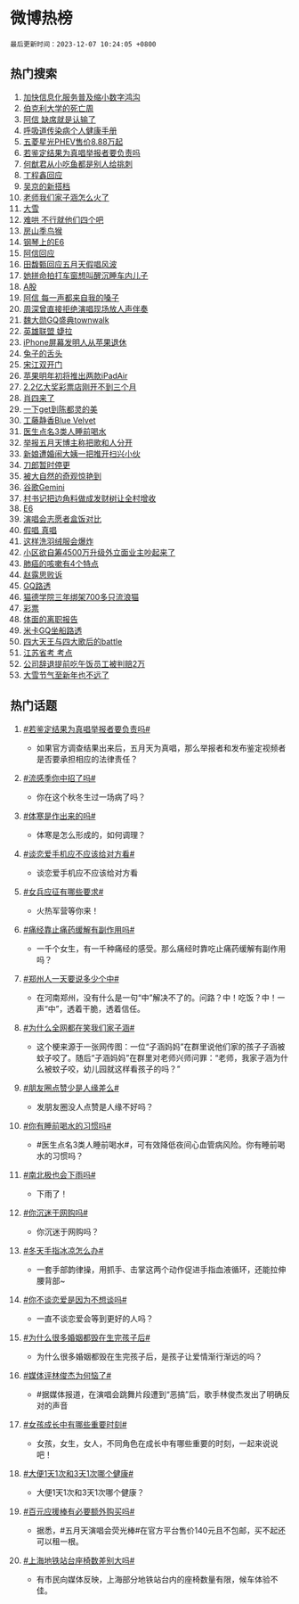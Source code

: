 # 微博热榜

`最后更新时间：2023-12-07 10:24:05 +0800`

## 热门搜索

1. [加快信息化服务普及缩小数字鸿沟](https://m.weibo.cn/search?containerid=100103type%3D1%26t%3D10%26q%3D%23%E5%8A%A0%E5%BF%AB%E4%BF%A1%E6%81%AF%E5%8C%96%E6%9C%8D%E5%8A%A1%E6%99%AE%E5%8F%8A%E7%BC%A9%E5%B0%8F%E6%95%B0%E5%AD%97%E9%B8%BF%E6%B2%9F%23&stream_entry_id=51&isnewpage=1&extparam=seat%3D1%26filter_type%3Drealtimehot%26q%3D%2523%25E5%258A%25A0%25E5%25BF%25AB%25E4%25BF%25A1%25E6%2581%25AF%25E5%258C%2596%25E6%259C%258D%25E5%258A%25A1%25E6%2599%25AE%25E5%258F%258A%25E7%25BC%25A9%25E5%25B0%258F%25E6%2595%25B0%25E5%25AD%2597%25E9%25B8%25BF%25E6%25B2%259F%2523%26stream_entry_id%3D51%26dgr%3D0%26cate%3D10103%26pos%3D0%26c_type%3D51%26display_time%3D1701915843%26pre_seqid%3D170191584347902673487)
1. [伯克利大学的死亡周](https://m.weibo.cn/search?containerid=100103type%3D1%26t%3D10%26q%3D%E4%BC%AF%E5%85%8B%E5%88%A9%E5%A4%A7%E5%AD%A6%E7%9A%84%E6%AD%BB%E4%BA%A1%E5%91%A8&stream_entry_id=31&isnewpage=1&extparam=seat%3D1%26filter_type%3Drealtimehot%26cate%3D5001%26lcate%3D5001%26realpos%3D1%26band_rank%3D1%26q%3D%25E4%25BC%25AF%25E5%2585%258B%25E5%2588%25A9%25E5%25A4%25A7%25E5%25AD%25A6%25E7%259A%2584%25E6%25AD%25BB%25E4%25BA%25A1%25E5%2591%25A8%26stream_entry_id%3D31%26dgr%3D0%26pos%3D0%26flag%3D1%26c_type%3D31%26display_time%3D1701915843%26pre_seqid%3D170191584347902673487)
1. [阿信 缺席就是认输了](https://m.weibo.cn/search?containerid=100103type%3D1%26t%3D10%26q%3D%E9%98%BF%E4%BF%A1+%E7%BC%BA%E5%B8%AD%E5%B0%B1%E6%98%AF%E8%AE%A4%E8%BE%93%E4%BA%86&stream_entry_id=31&isnewpage=1&extparam=seat%3D1%26filter_type%3Drealtimehot%26cate%3D5001%26lcate%3D5001%26realpos%3D2%26band_rank%3D2%26q%3D%25E9%2598%25BF%25E4%25BF%25A1%2520%25E7%25BC%25BA%25E5%25B8%25AD%25E5%25B0%25B1%25E6%2598%25AF%25E8%25AE%25A4%25E8%25BE%2593%25E4%25BA%2586%26stream_entry_id%3D31%26dgr%3D0%26pos%3D1%26flag%3D2%26c_type%3D31%26display_time%3D1701915843%26pre_seqid%3D170191584347902673487)
1. [呼吸道传染病个人健康手册](https://m.weibo.cn/search?containerid=100103type%3D1%26t%3D10%26q%3D%23%E5%91%BC%E5%90%B8%E9%81%93%E4%BC%A0%E6%9F%93%E7%97%85%E4%B8%AA%E4%BA%BA%E5%81%A5%E5%BA%B7%E6%89%8B%E5%86%8C%23&stream_entry_id=31&isnewpage=1&extparam=seat%3D1%26filter_type%3Drealtimehot%26cate%3D5001%26lcate%3D5001%26realpos%3D3%26band_rank%3D3%26q%3D%2523%25E5%2591%25BC%25E5%2590%25B8%25E9%2581%2593%25E4%25BC%25A0%25E6%259F%2593%25E7%2597%2585%25E4%25B8%25AA%25E4%25BA%25BA%25E5%2581%25A5%25E5%25BA%25B7%25E6%2589%258B%25E5%2586%258C%2523%26stream_entry_id%3D31%26dgr%3D0%26pos%3D2%26flag%3D0%26c_type%3D31%26display_time%3D1701915843%26pre_seqid%3D170191584347902673487)
1. [五菱星光PHEV售价8.88万起](https://m.weibo.cn/search?containerid=100103type%3D1%26t%3D10%26q%3D%23%E4%BA%94%E8%8F%B1%E6%98%9F%E5%85%89PHEV%E5%94%AE%E4%BB%B78.88%E4%B8%87%E8%B5%B7%23&stream_entry_id=31&isnewpage=1&extparam=seat%3D1%26filter_type%3Drealtimehot%26cate%3D5001%26lcate%3D5001%26pos%3D3%26band_rank%3D4%26is_ad_pos%3D1%26q%3D%2523%25E4%25BA%2594%25E8%258F%25B1%25E6%2598%259F%25E5%2585%2589PHEV%25E5%2594%25AE%25E4%25BB%25B78.88%25E4%25B8%2587%25E8%25B5%25B7%2523%26stream_entry_id%3D31%26dgr%3D0%26adid%3D213622%26topic_ad%3D1%26c_type%3D31%26display_time%3D1701915843%26pre_seqid%3D170191584347902673487)
1. [若鉴定结果为真唱举报者要负责吗](https://m.weibo.cn/search?containerid=100103type%3D1%26t%3D10%26q%3D%23%E8%8B%A5%E9%89%B4%E5%AE%9A%E7%BB%93%E6%9E%9C%E4%B8%BA%E7%9C%9F%E5%94%B1%E4%B8%BE%E6%8A%A5%E8%80%85%E8%A6%81%E8%B4%9F%E8%B4%A3%E5%90%97%23&stream_entry_id=31&isnewpage=1&extparam=seat%3D1%26filter_type%3Drealtimehot%26cate%3D5001%26lcate%3D5001%26realpos%3D4%26band_rank%3D4%26q%3D%2523%25E8%258B%25A5%25E9%2589%25B4%25E5%25AE%259A%25E7%25BB%2593%25E6%259E%259C%25E4%25B8%25BA%25E7%259C%259F%25E5%2594%25B1%25E4%25B8%25BE%25E6%258A%25A5%25E8%2580%2585%25E8%25A6%2581%25E8%25B4%259F%25E8%25B4%25A3%25E5%2590%2597%2523%26stream_entry_id%3D31%26dgr%3D0%26pos%3D4%26flag%3D2%26c_type%3D31%26display_time%3D1701915843%26pre_seqid%3D170191584347902673487)
1. [何猷君从小吃鱼都是别人给挑刺](https://m.weibo.cn/search?containerid=100103type%3D1%26t%3D10%26q%3D%23%E4%BD%95%E7%8C%B7%E5%90%9B%E4%BB%8E%E5%B0%8F%E5%90%83%E9%B1%BC%E9%83%BD%E6%98%AF%E5%88%AB%E4%BA%BA%E7%BB%99%E6%8C%91%E5%88%BA%23&stream_entry_id=31&isnewpage=1&extparam=seat%3D1%26filter_type%3Drealtimehot%26cate%3D5001%26lcate%3D5001%26realpos%3D5%26band_rank%3D5%26q%3D%2523%25E4%25BD%2595%25E7%258C%25B7%25E5%2590%259B%25E4%25BB%258E%25E5%25B0%258F%25E5%2590%2583%25E9%25B1%25BC%25E9%2583%25BD%25E6%2598%25AF%25E5%2588%25AB%25E4%25BA%25BA%25E7%25BB%2599%25E6%258C%2591%25E5%2588%25BA%2523%26stream_entry_id%3D31%26dgr%3D0%26pos%3D5%26flag%3D1%26c_type%3D31%26display_time%3D1701915843%26pre_seqid%3D170191584347902673487)
1. [丁程鑫回应](https://m.weibo.cn/search?containerid=100103type%3D1%26t%3D10%26q%3D%E4%B8%81%E7%A8%8B%E9%91%AB%E5%9B%9E%E5%BA%94&stream_entry_id=31&isnewpage=1&extparam=seat%3D1%26filter_type%3Drealtimehot%26cate%3D5001%26lcate%3D5001%26realpos%3D6%26band_rank%3D6%26q%3D%25E4%25B8%2581%25E7%25A8%258B%25E9%2591%25AB%25E5%259B%259E%25E5%25BA%2594%26stream_entry_id%3D31%26dgr%3D0%26pos%3D6%26flag%3D1%26c_type%3D31%26display_time%3D1701915843%26pre_seqid%3D170191584347902673487)
1. [吴京的新搭档](https://m.weibo.cn/search?containerid=100103type%3D1%26t%3D10%26q%3D%23%E5%90%B4%E4%BA%AC%E7%9A%84%E6%96%B0%E6%90%AD%E6%A1%A3%23&stream_entry_id=31&isnewpage=1&extparam=seat%3D1%26filter_type%3Drealtimehot%26cate%3D5001%26lcate%3D5001%26pos%3D7%26band_rank%3D7%26is_ad_pos%3D1%26q%3D%2523%25E5%2590%25B4%25E4%25BA%25AC%25E7%259A%2584%25E6%2596%25B0%25E6%2590%25AD%25E6%25A1%25A3%2523%26stream_entry_id%3D31%26dgr%3D0%26adid%3D213522%26topic_ad%3D1%26c_type%3D31%26display_time%3D1701915843%26pre_seqid%3D170191584347902673487)
1. [老师我们家子涵怎么火了](https://m.weibo.cn/search?containerid=100103type%3D1%26t%3D10%26q%3D%23%E8%80%81%E5%B8%88%E6%88%91%E4%BB%AC%E5%AE%B6%E5%AD%90%E6%B6%B5%E6%80%8E%E4%B9%88%E7%81%AB%E4%BA%86%23&stream_entry_id=31&isnewpage=1&extparam=seat%3D1%26filter_type%3Drealtimehot%26cate%3D5001%26lcate%3D5001%26realpos%3D7%26band_rank%3D7%26q%3D%2523%25E8%2580%2581%25E5%25B8%2588%25E6%2588%2591%25E4%25BB%25AC%25E5%25AE%25B6%25E5%25AD%2590%25E6%25B6%25B5%25E6%2580%258E%25E4%25B9%2588%25E7%2581%25AB%25E4%25BA%2586%2523%26stream_entry_id%3D31%26dgr%3D0%26pos%3D8%26flag%3D1%26c_type%3D31%26display_time%3D1701915843%26pre_seqid%3D170191584347902673487)
1. [大雪](https://m.weibo.cn/search?containerid=100103type%3D1%26t%3D10%26q%3D%23%E5%A4%A7%E9%9B%AA%23&stream_entry_id=31&isnewpage=1&extparam=seat%3D1%26filter_type%3Drealtimehot%26cate%3D5001%26lcate%3D5001%26realpos%3D8%26band_rank%3D8%26q%3D%2523%25E5%25A4%25A7%25E9%259B%25AA%2523%26stream_entry_id%3D31%26dgr%3D0%26pos%3D9%26flag%3D16%26c_type%3D31%26display_time%3D1701915843%26pre_seqid%3D170191584347902673487)
1. [难哄 不行就他们四个吧](https://m.weibo.cn/search?containerid=100103type%3D1%26t%3D10%26q%3D%E9%9A%BE%E5%93%84+%E4%B8%8D%E8%A1%8C%E5%B0%B1%E4%BB%96%E4%BB%AC%E5%9B%9B%E4%B8%AA%E5%90%A7&stream_entry_id=31&isnewpage=1&extparam=seat%3D1%26filter_type%3Drealtimehot%26cate%3D5001%26lcate%3D5001%26realpos%3D9%26band_rank%3D9%26q%3D%25E9%259A%25BE%25E5%2593%2584%2520%25E4%25B8%258D%25E8%25A1%258C%25E5%25B0%25B1%25E4%25BB%2596%25E4%25BB%25AC%25E5%259B%259B%25E4%25B8%25AA%25E5%2590%25A7%26stream_entry_id%3D31%26dgr%3D0%26pos%3D10%26flag%3D2%26c_type%3D31%26display_time%3D1701915843%26pre_seqid%3D170191584347902673487)
1. [房山季鸟猴](https://m.weibo.cn/search?containerid=100103type%3D1%26t%3D10%26q%3D%23%E6%88%BF%E5%B1%B1%E5%AD%A3%E9%B8%9F%E7%8C%B4%23&stream_entry_id=31&isnewpage=1&extparam=seat%3D1%26filter_type%3Drealtimehot%26cate%3D5001%26lcate%3D5001%26realpos%3D10%26band_rank%3D10%26q%3D%2523%25E6%2588%25BF%25E5%25B1%25B1%25E5%25AD%25A3%25E9%25B8%259F%25E7%258C%25B4%2523%26stream_entry_id%3D31%26dgr%3D0%26pos%3D11%26flag%3D0%26c_type%3D31%26display_time%3D1701915843%26pre_seqid%3D170191584347902673487)
1. [钢琴上的E6](https://m.weibo.cn/search?containerid=100103type%3D1%26t%3D10%26q%3D%E9%92%A2%E7%90%B4%E4%B8%8A%E7%9A%84E6&stream_entry_id=31&isnewpage=1&extparam=seat%3D1%26filter_type%3Drealtimehot%26cate%3D5001%26lcate%3D5001%26realpos%3D11%26band_rank%3D11%26q%3D%25E9%2592%25A2%25E7%2590%25B4%25E4%25B8%258A%25E7%259A%2584E6%26stream_entry_id%3D31%26dgr%3D0%26pos%3D12%26flag%3D2%26c_type%3D31%26display_time%3D1701915843%26pre_seqid%3D170191584347902673487)
1. [阿信回应](https://m.weibo.cn/search?containerid=100103type%3D1%26t%3D10%26q%3D%E9%98%BF%E4%BF%A1%E5%9B%9E%E5%BA%94&stream_entry_id=31&isnewpage=1&extparam=seat%3D1%26filter_type%3Drealtimehot%26cate%3D5001%26lcate%3D5001%26realpos%3D12%26band_rank%3D12%26q%3D%25E9%2598%25BF%25E4%25BF%25A1%25E5%259B%259E%25E5%25BA%2594%26stream_entry_id%3D31%26dgr%3D0%26pos%3D13%26flag%3D0%26c_type%3D31%26display_time%3D1701915843%26pre_seqid%3D170191584347902673487)
1. [田馥甄回应五月天假唱风波](https://m.weibo.cn/search?containerid=100103type%3D1%26t%3D10%26q%3D%23%E7%94%B0%E9%A6%A5%E7%94%84%E5%9B%9E%E5%BA%94%E4%BA%94%E6%9C%88%E5%A4%A9%E5%81%87%E5%94%B1%E9%A3%8E%E6%B3%A2%23&stream_entry_id=31&isnewpage=1&extparam=seat%3D1%26filter_type%3Drealtimehot%26cate%3D5001%26lcate%3D5001%26realpos%3D13%26band_rank%3D13%26q%3D%2523%25E7%2594%25B0%25E9%25A6%25A5%25E7%2594%2584%25E5%259B%259E%25E5%25BA%2594%25E4%25BA%2594%25E6%259C%2588%25E5%25A4%25A9%25E5%2581%2587%25E5%2594%25B1%25E9%25A3%258E%25E6%25B3%25A2%2523%26stream_entry_id%3D31%26dgr%3D0%26pos%3D14%26flag%3D0%26c_type%3D31%26display_time%3D1701915843%26pre_seqid%3D170191584347902673487)
1. [她拼命拍打车窗想叫醒沉睡车内儿子](https://m.weibo.cn/search?containerid=100103type%3D1%26t%3D10%26q%3D%23%E5%A5%B9%E6%8B%BC%E5%91%BD%E6%8B%8D%E6%89%93%E8%BD%A6%E7%AA%97%E6%83%B3%E5%8F%AB%E9%86%92%E6%B2%89%E7%9D%A1%E8%BD%A6%E5%86%85%E5%84%BF%E5%AD%90%23&stream_entry_id=31&isnewpage=1&extparam=seat%3D1%26filter_type%3Drealtimehot%26cate%3D5001%26lcate%3D5001%26realpos%3D14%26band_rank%3D14%26q%3D%2523%25E5%25A5%25B9%25E6%258B%25BC%25E5%2591%25BD%25E6%258B%258D%25E6%2589%2593%25E8%25BD%25A6%25E7%25AA%2597%25E6%2583%25B3%25E5%258F%25AB%25E9%2586%2592%25E6%25B2%2589%25E7%259D%25A1%25E8%25BD%25A6%25E5%2586%2585%25E5%2584%25BF%25E5%25AD%2590%2523%26stream_entry_id%3D31%26dgr%3D0%26pos%3D15%26flag%3D0%26c_type%3D31%26display_time%3D1701915843%26pre_seqid%3D170191584347902673487)
1. [A股](https://m.weibo.cn/search?containerid=100103type%3D1%26t%3D10%26q%3DA%E8%82%A1&stream_entry_id=31&isnewpage=1&extparam=seat%3D1%26filter_type%3Drealtimehot%26cate%3D5001%26lcate%3D5001%26realpos%3D15%26band_rank%3D15%26q%3DA%25E8%2582%25A1%26stream_entry_id%3D31%26dgr%3D0%26pos%3D16%26flag%3D1%26c_type%3D31%26display_time%3D1701915843%26pre_seqid%3D170191584347902673487)
1. [阿信 每一声都来自我的嗓子](https://m.weibo.cn/search?containerid=100103type%3D1%26t%3D10%26q%3D%E9%98%BF%E4%BF%A1+%E6%AF%8F%E4%B8%80%E5%A3%B0%E9%83%BD%E6%9D%A5%E8%87%AA%E6%88%91%E7%9A%84%E5%97%93%E5%AD%90&stream_entry_id=31&isnewpage=1&extparam=seat%3D1%26filter_type%3Drealtimehot%26cate%3D5001%26lcate%3D5001%26realpos%3D16%26band_rank%3D16%26q%3D%25E9%2598%25BF%25E4%25BF%25A1%2520%25E6%25AF%258F%25E4%25B8%2580%25E5%25A3%25B0%25E9%2583%25BD%25E6%259D%25A5%25E8%2587%25AA%25E6%2588%2591%25E7%259A%2584%25E5%2597%2593%25E5%25AD%2590%26stream_entry_id%3D31%26dgr%3D0%26pos%3D17%26flag%3D0%26c_type%3D31%26display_time%3D1701915843%26pre_seqid%3D170191584347902673487)
1. [周深曾直接拒绝演唱现场放人声伴奏](https://m.weibo.cn/search?containerid=100103type%3D1%26t%3D10%26q%3D%23%E5%91%A8%E6%B7%B1%E6%9B%BE%E7%9B%B4%E6%8E%A5%E6%8B%92%E7%BB%9D%E6%BC%94%E5%94%B1%E7%8E%B0%E5%9C%BA%E6%94%BE%E4%BA%BA%E5%A3%B0%E4%BC%B4%E5%A5%8F%23&stream_entry_id=31&isnewpage=1&extparam=seat%3D1%26filter_type%3Drealtimehot%26cate%3D5001%26lcate%3D5001%26realpos%3D17%26band_rank%3D17%26q%3D%2523%25E5%2591%25A8%25E6%25B7%25B1%25E6%259B%25BE%25E7%259B%25B4%25E6%258E%25A5%25E6%258B%2592%25E7%25BB%259D%25E6%25BC%2594%25E5%2594%25B1%25E7%258E%25B0%25E5%259C%25BA%25E6%2594%25BE%25E4%25BA%25BA%25E5%25A3%25B0%25E4%25BC%25B4%25E5%25A5%258F%2523%26stream_entry_id%3D31%26dgr%3D0%26pos%3D18%26flag%3D0%26c_type%3D31%26display_time%3D1701915843%26pre_seqid%3D170191584347902673487)
1. [魏大勋GQ盛典townwalk](https://m.weibo.cn/search?containerid=100103type%3D1%26t%3D10%26q%3D%23%E9%AD%8F%E5%A4%A7%E5%8B%8BGQ%E7%9B%9B%E5%85%B8townwalk%23&stream_entry_id=31&isnewpage=1&extparam=seat%3D1%26filter_type%3Drealtimehot%26cate%3D5001%26lcate%3D5001%26realpos%3D18%26band_rank%3D18%26q%3D%2523%25E9%25AD%258F%25E5%25A4%25A7%25E5%258B%258BGQ%25E7%259B%259B%25E5%2585%25B8townwalk%2523%26stream_entry_id%3D31%26dgr%3D0%26pos%3D19%26flag%3D0%26c_type%3D31%26display_time%3D1701915843%26pre_seqid%3D170191584347902673487)
1. [英雄联盟 婕拉](https://m.weibo.cn/search?containerid=100103type%3D1%26t%3D10%26q%3D%E8%8B%B1%E9%9B%84%E8%81%94%E7%9B%9F+%E5%A9%95%E6%8B%89&stream_entry_id=31&isnewpage=1&extparam=seat%3D1%26filter_type%3Drealtimehot%26cate%3D5001%26lcate%3D5001%26realpos%3D19%26band_rank%3D19%26q%3D%25E8%258B%25B1%25E9%259B%2584%25E8%2581%2594%25E7%259B%259F%2520%25E5%25A9%2595%25E6%258B%2589%26stream_entry_id%3D31%26dgr%3D0%26pos%3D20%26flag%3D1%26c_type%3D31%26display_time%3D1701915843%26pre_seqid%3D170191584347902673487)
1. [iPhone屏幕发明人从苹果退休](https://m.weibo.cn/search?containerid=100103type%3D1%26t%3D10%26q%3D%23iPhone%E5%B1%8F%E5%B9%95%E5%8F%91%E6%98%8E%E4%BA%BA%E4%BB%8E%E8%8B%B9%E6%9E%9C%E9%80%80%E4%BC%91%23&stream_entry_id=31&isnewpage=1&extparam=seat%3D1%26filter_type%3Drealtimehot%26cate%3D5001%26lcate%3D5001%26realpos%3D20%26band_rank%3D20%26q%3D%2523iPhone%25E5%25B1%258F%25E5%25B9%2595%25E5%258F%2591%25E6%2598%258E%25E4%25BA%25BA%25E4%25BB%258E%25E8%258B%25B9%25E6%259E%259C%25E9%2580%2580%25E4%25BC%2591%2523%26stream_entry_id%3D31%26dgr%3D0%26pos%3D21%26flag%3D1%26c_type%3D31%26display_time%3D1701915843%26pre_seqid%3D170191584347902673487)
1. [兔子的舌头](https://m.weibo.cn/search?containerid=100103type%3D1%26t%3D10%26q%3D%E5%85%94%E5%AD%90%E7%9A%84%E8%88%8C%E5%A4%B4&stream_entry_id=31&isnewpage=1&extparam=seat%3D1%26filter_type%3Drealtimehot%26cate%3D5001%26lcate%3D5001%26realpos%3D21%26band_rank%3D21%26q%3D%25E5%2585%2594%25E5%25AD%2590%25E7%259A%2584%25E8%2588%258C%25E5%25A4%25B4%26stream_entry_id%3D31%26dgr%3D0%26pos%3D22%26flag%3D1%26c_type%3D31%26display_time%3D1701915843%26pre_seqid%3D170191584347902673487)
1. [宋江双开门](https://m.weibo.cn/search?containerid=100103type%3D1%26t%3D10%26q%3D%E5%AE%8B%E6%B1%9F%E5%8F%8C%E5%BC%80%E9%97%A8&stream_entry_id=31&isnewpage=1&extparam=seat%3D1%26filter_type%3Drealtimehot%26cate%3D5001%26lcate%3D5001%26realpos%3D22%26band_rank%3D22%26q%3D%25E5%25AE%258B%25E6%25B1%259F%25E5%258F%258C%25E5%25BC%2580%25E9%2597%25A8%26stream_entry_id%3D31%26dgr%3D0%26pos%3D23%26flag%3D1%26c_type%3D31%26display_time%3D1701915843%26pre_seqid%3D170191584347902673487)
1. [苹果明年初将推出两款iPadAir](https://m.weibo.cn/search?containerid=100103type%3D1%26t%3D10%26q%3D%23%E8%8B%B9%E6%9E%9C%E6%98%8E%E5%B9%B4%E5%88%9D%E5%B0%86%E6%8E%A8%E5%87%BA%E4%B8%A4%E6%AC%BEiPadAir%23&stream_entry_id=31&isnewpage=1&extparam=seat%3D1%26filter_type%3Drealtimehot%26cate%3D5001%26lcate%3D5001%26realpos%3D23%26band_rank%3D23%26q%3D%2523%25E8%258B%25B9%25E6%259E%259C%25E6%2598%258E%25E5%25B9%25B4%25E5%2588%259D%25E5%25B0%2586%25E6%258E%25A8%25E5%2587%25BA%25E4%25B8%25A4%25E6%25AC%25BEiPadAir%2523%26stream_entry_id%3D31%26dgr%3D0%26pos%3D24%26flag%3D1%26c_type%3D31%26display_time%3D1701915843%26pre_seqid%3D170191584347902673487)
1. [2.2亿大奖彩票店刚开不到三个月](https://m.weibo.cn/search?containerid=100103type%3D1%26t%3D10%26q%3D%232.2%E4%BA%BF%E5%A4%A7%E5%A5%96%E5%BD%A9%E7%A5%A8%E5%BA%97%E5%88%9A%E5%BC%80%E4%B8%8D%E5%88%B0%E4%B8%89%E4%B8%AA%E6%9C%88%23&stream_entry_id=31&isnewpage=1&extparam=seat%3D1%26filter_type%3Drealtimehot%26cate%3D5001%26lcate%3D5001%26realpos%3D24%26band_rank%3D24%26q%3D%25232.2%25E4%25BA%25BF%25E5%25A4%25A7%25E5%25A5%2596%25E5%25BD%25A9%25E7%25A5%25A8%25E5%25BA%2597%25E5%2588%259A%25E5%25BC%2580%25E4%25B8%258D%25E5%2588%25B0%25E4%25B8%2589%25E4%25B8%25AA%25E6%259C%2588%2523%26stream_entry_id%3D31%26dgr%3D0%26pos%3D25%26flag%3D1%26c_type%3D31%26display_time%3D1701915843%26pre_seqid%3D170191584347902673487)
1. [肖四来了](https://m.weibo.cn/search?containerid=100103type%3D1%26t%3D10%26q%3D%E8%82%96%E5%9B%9B%E6%9D%A5%E4%BA%86&stream_entry_id=31&isnewpage=1&extparam=seat%3D1%26filter_type%3Drealtimehot%26cate%3D5001%26lcate%3D5001%26realpos%3D25%26band_rank%3D25%26q%3D%25E8%2582%2596%25E5%259B%259B%25E6%259D%25A5%25E4%25BA%2586%26stream_entry_id%3D31%26dgr%3D0%26pos%3D26%26flag%3D1%26c_type%3D31%26display_time%3D1701915843%26pre_seqid%3D170191584347902673487)
1. [一下get到陈都灵的美](https://m.weibo.cn/search?containerid=100103type%3D1%26t%3D10%26q%3D%E4%B8%80%E4%B8%8Bget%E5%88%B0%E9%99%88%E9%83%BD%E7%81%B5%E7%9A%84%E7%BE%8E&stream_entry_id=31&isnewpage=1&extparam=seat%3D1%26filter_type%3Drealtimehot%26cate%3D5001%26lcate%3D5001%26realpos%3D26%26band_rank%3D26%26q%3D%25E4%25B8%2580%25E4%25B8%258Bget%25E5%2588%25B0%25E9%2599%2588%25E9%2583%25BD%25E7%2581%25B5%25E7%259A%2584%25E7%25BE%258E%26stream_entry_id%3D31%26dgr%3D0%26pos%3D27%26flag%3D0%26c_type%3D31%26display_time%3D1701915843%26pre_seqid%3D170191584347902673487)
1. [工藤静香Blue Velvet](https://m.weibo.cn/search?containerid=100103type%3D1%26t%3D10%26q%3D%E5%B7%A5%E8%97%A4%E9%9D%99%E9%A6%99Blue+Velvet&stream_entry_id=31&isnewpage=1&extparam=seat%3D1%26filter_type%3Drealtimehot%26cate%3D5001%26lcate%3D5001%26realpos%3D27%26band_rank%3D27%26q%3D%25E5%25B7%25A5%25E8%2597%25A4%25E9%259D%2599%25E9%25A6%2599Blue%2520Velvet%26stream_entry_id%3D31%26dgr%3D0%26pos%3D28%26flag%3D1%26c_type%3D31%26display_time%3D1701915843%26pre_seqid%3D170191584347902673487)
1. [医生点名3类人睡前喝水](https://m.weibo.cn/search?containerid=100103type%3D1%26t%3D10%26q%3D%23%E5%8C%BB%E7%94%9F%E7%82%B9%E5%90%8D3%E7%B1%BB%E4%BA%BA%E7%9D%A1%E5%89%8D%E5%96%9D%E6%B0%B4%23&stream_entry_id=31&isnewpage=1&extparam=seat%3D1%26filter_type%3Drealtimehot%26cate%3D5001%26lcate%3D5001%26realpos%3D28%26band_rank%3D28%26q%3D%2523%25E5%258C%25BB%25E7%2594%259F%25E7%2582%25B9%25E5%2590%258D3%25E7%25B1%25BB%25E4%25BA%25BA%25E7%259D%25A1%25E5%2589%258D%25E5%2596%259D%25E6%25B0%25B4%2523%26stream_entry_id%3D31%26dgr%3D0%26pos%3D29%26flag%3D0%26c_type%3D31%26display_time%3D1701915843%26pre_seqid%3D170191584347902673487)
1. [举报五月天博主称把歌和人分开](https://m.weibo.cn/search?containerid=100103type%3D1%26t%3D10%26q%3D%23%E4%B8%BE%E6%8A%A5%E4%BA%94%E6%9C%88%E5%A4%A9%E5%8D%9A%E4%B8%BB%E7%A7%B0%E6%8A%8A%E6%AD%8C%E5%92%8C%E4%BA%BA%E5%88%86%E5%BC%80%23&stream_entry_id=31&isnewpage=1&extparam=seat%3D1%26filter_type%3Drealtimehot%26cate%3D5001%26lcate%3D5001%26realpos%3D29%26band_rank%3D29%26q%3D%2523%25E4%25B8%25BE%25E6%258A%25A5%25E4%25BA%2594%25E6%259C%2588%25E5%25A4%25A9%25E5%258D%259A%25E4%25B8%25BB%25E7%25A7%25B0%25E6%258A%258A%25E6%25AD%258C%25E5%2592%258C%25E4%25BA%25BA%25E5%2588%2586%25E5%25BC%2580%2523%26stream_entry_id%3D31%26dgr%3D0%26pos%3D30%26flag%3D0%26c_type%3D31%26display_time%3D1701915843%26pre_seqid%3D170191584347902673487)
1. [新娘遭婚闹大姨一把推开扫兴小伙](https://m.weibo.cn/search?containerid=100103type%3D1%26t%3D10%26q%3D%23%E6%96%B0%E5%A8%98%E9%81%AD%E5%A9%9A%E9%97%B9%E5%A4%A7%E5%A7%A8%E4%B8%80%E6%8A%8A%E6%8E%A8%E5%BC%80%E6%89%AB%E5%85%B4%E5%B0%8F%E4%BC%99%23&stream_entry_id=31&isnewpage=1&extparam=seat%3D1%26filter_type%3Drealtimehot%26cate%3D5001%26lcate%3D5001%26realpos%3D30%26band_rank%3D30%26q%3D%2523%25E6%2596%25B0%25E5%25A8%2598%25E9%2581%25AD%25E5%25A9%259A%25E9%2597%25B9%25E5%25A4%25A7%25E5%25A7%25A8%25E4%25B8%2580%25E6%258A%258A%25E6%258E%25A8%25E5%25BC%2580%25E6%2589%25AB%25E5%2585%25B4%25E5%25B0%258F%25E4%25BC%2599%2523%26stream_entry_id%3D31%26dgr%3D0%26pos%3D31%26flag%3D0%26c_type%3D31%26display_time%3D1701915843%26pre_seqid%3D170191584347902673487)
1. [刀郎暂时停更](https://m.weibo.cn/search?containerid=100103type%3D1%26t%3D10%26q%3D%23%E5%88%80%E9%83%8E%E6%9A%82%E6%97%B6%E5%81%9C%E6%9B%B4%23&stream_entry_id=31&isnewpage=1&extparam=seat%3D1%26filter_type%3Drealtimehot%26cate%3D5001%26lcate%3D5001%26realpos%3D31%26band_rank%3D31%26q%3D%2523%25E5%2588%2580%25E9%2583%258E%25E6%259A%2582%25E6%2597%25B6%25E5%2581%259C%25E6%259B%25B4%2523%26stream_entry_id%3D31%26dgr%3D0%26pos%3D32%26flag%3D1%26c_type%3D31%26display_time%3D1701915843%26pre_seqid%3D170191584347902673487)
1. [被大自然的奇观惊艳到](https://m.weibo.cn/search?containerid=100103type%3D1%26t%3D10%26q%3D%23%E8%A2%AB%E5%A4%A7%E8%87%AA%E7%84%B6%E7%9A%84%E5%A5%87%E8%A7%82%E6%83%8A%E8%89%B3%E5%88%B0%23&stream_entry_id=31&isnewpage=1&extparam=seat%3D1%26filter_type%3Drealtimehot%26cate%3D5001%26lcate%3D5001%26realpos%3D32%26band_rank%3D32%26pos%3D33%26q%3D%2523%25E8%25A2%25AB%25E5%25A4%25A7%25E8%2587%25AA%25E7%2584%25B6%25E7%259A%2584%25E5%25A5%2587%25E8%25A7%2582%25E6%2583%258A%25E8%2589%25B3%25E5%2588%25B0%2523%26stream_entry_id%3D31%26dgr%3D0%26adid%3D213602%26flag%3D0%26c_type%3D31%26display_time%3D1701915843%26pre_seqid%3D170191584347902673487)
1. [谷歌Gemini](https://m.weibo.cn/search?containerid=100103type%3D1%26t%3D10%26q%3D%E8%B0%B7%E6%AD%8CGemini&stream_entry_id=31&isnewpage=1&extparam=seat%3D1%26filter_type%3Drealtimehot%26cate%3D5001%26lcate%3D5001%26realpos%3D33%26band_rank%3D33%26q%3D%25E8%25B0%25B7%25E6%25AD%258CGemini%26stream_entry_id%3D31%26dgr%3D0%26pos%3D34%26flag%3D1%26c_type%3D31%26display_time%3D1701915843%26pre_seqid%3D170191584347902673487)
1. [村书记把边角料做成发财树让全村增收](https://m.weibo.cn/search?containerid=100103type%3D1%26t%3D10%26q%3D%23%E6%9D%91%E4%B9%A6%E8%AE%B0%E6%8A%8A%E8%BE%B9%E8%A7%92%E6%96%99%E5%81%9A%E6%88%90%E5%8F%91%E8%B4%A2%E6%A0%91%E8%AE%A9%E5%85%A8%E6%9D%91%E5%A2%9E%E6%94%B6%23&stream_entry_id=31&isnewpage=1&extparam=seat%3D1%26filter_type%3Drealtimehot%26cate%3D5001%26lcate%3D5001%26realpos%3D34%26band_rank%3D34%26q%3D%2523%25E6%259D%2591%25E4%25B9%25A6%25E8%25AE%25B0%25E6%258A%258A%25E8%25BE%25B9%25E8%25A7%2592%25E6%2596%2599%25E5%2581%259A%25E6%2588%2590%25E5%258F%2591%25E8%25B4%25A2%25E6%25A0%2591%25E8%25AE%25A9%25E5%2585%25A8%25E6%259D%2591%25E5%25A2%259E%25E6%2594%25B6%2523%26stream_entry_id%3D31%26dgr%3D0%26pos%3D35%26flag%3D1%26c_type%3D31%26display_time%3D1701915843%26pre_seqid%3D170191584347902673487)
1. [E6](https://m.weibo.cn/search?containerid=100103type%3D1%26t%3D10%26q%3DE6&stream_entry_id=31&isnewpage=1&extparam=seat%3D1%26filter_type%3Drealtimehot%26cate%3D5001%26lcate%3D5001%26realpos%3D35%26band_rank%3D35%26q%3DE6%26stream_entry_id%3D31%26dgr%3D0%26pos%3D36%26flag%3D0%26c_type%3D31%26display_time%3D1701915843%26pre_seqid%3D170191584347902673487)
1. [演唱会志愿者盒饭对比](https://m.weibo.cn/search?containerid=100103type%3D1%26t%3D10%26q%3D%23%E6%BC%94%E5%94%B1%E4%BC%9A%E5%BF%97%E6%84%BF%E8%80%85%E7%9B%92%E9%A5%AD%E5%AF%B9%E6%AF%94%23&stream_entry_id=31&isnewpage=1&extparam=seat%3D1%26filter_type%3Drealtimehot%26cate%3D5001%26lcate%3D5001%26realpos%3D36%26band_rank%3D36%26q%3D%2523%25E6%25BC%2594%25E5%2594%25B1%25E4%25BC%259A%25E5%25BF%2597%25E6%2584%25BF%25E8%2580%2585%25E7%259B%2592%25E9%25A5%25AD%25E5%25AF%25B9%25E6%25AF%2594%2523%26stream_entry_id%3D31%26dgr%3D0%26pos%3D37%26flag%3D1%26c_type%3D31%26display_time%3D1701915843%26pre_seqid%3D170191584347902673487)
1. [假唱 真唱](https://m.weibo.cn/search?containerid=100103type%3D1%26t%3D10%26q%3D%E5%81%87%E5%94%B1+%E7%9C%9F%E5%94%B1&stream_entry_id=31&isnewpage=1&extparam=seat%3D1%26filter_type%3Drealtimehot%26cate%3D5001%26lcate%3D5001%26realpos%3D37%26band_rank%3D37%26q%3D%25E5%2581%2587%25E5%2594%25B1%2520%25E7%259C%259F%25E5%2594%25B1%26stream_entry_id%3D31%26dgr%3D0%26pos%3D38%26flag%3D0%26c_type%3D31%26display_time%3D1701915843%26pre_seqid%3D170191584347902673487)
1. [这样洗羽绒服会爆炸](https://m.weibo.cn/search?containerid=100103type%3D1%26t%3D10%26q%3D%23%E8%BF%99%E6%A0%B7%E6%B4%97%E7%BE%BD%E7%BB%92%E6%9C%8D%E4%BC%9A%E7%88%86%E7%82%B8%23&stream_entry_id=31&isnewpage=1&extparam=seat%3D1%26filter_type%3Drealtimehot%26cate%3D5001%26lcate%3D5001%26realpos%3D38%26band_rank%3D38%26q%3D%2523%25E8%25BF%2599%25E6%25A0%25B7%25E6%25B4%2597%25E7%25BE%25BD%25E7%25BB%2592%25E6%259C%258D%25E4%25BC%259A%25E7%2588%2586%25E7%2582%25B8%2523%26stream_entry_id%3D31%26dgr%3D0%26pos%3D39%26flag%3D1%26c_type%3D31%26display_time%3D1701915843%26pre_seqid%3D170191584347902673487)
1. [小区欲自筹4500万升级外立面业主吵起来了](https://m.weibo.cn/search?containerid=100103type%3D1%26t%3D10%26q%3D%23%E5%B0%8F%E5%8C%BA%E6%AC%B2%E8%87%AA%E7%AD%B94500%E4%B8%87%E5%8D%87%E7%BA%A7%E5%A4%96%E7%AB%8B%E9%9D%A2%E4%B8%9A%E4%B8%BB%E5%90%B5%E8%B5%B7%E6%9D%A5%E4%BA%86%23&stream_entry_id=31&isnewpage=1&extparam=seat%3D1%26filter_type%3Drealtimehot%26cate%3D5001%26lcate%3D5001%26realpos%3D39%26band_rank%3D39%26q%3D%2523%25E5%25B0%258F%25E5%258C%25BA%25E6%25AC%25B2%25E8%2587%25AA%25E7%25AD%25B94500%25E4%25B8%2587%25E5%258D%2587%25E7%25BA%25A7%25E5%25A4%2596%25E7%25AB%258B%25E9%259D%25A2%25E4%25B8%259A%25E4%25B8%25BB%25E5%2590%25B5%25E8%25B5%25B7%25E6%259D%25A5%25E4%25BA%2586%2523%26stream_entry_id%3D31%26dgr%3D0%26pos%3D40%26flag%3D0%26c_type%3D31%26display_time%3D1701915843%26pre_seqid%3D170191584347902673487)
1. [肺癌的咳嗽有4个特点](https://m.weibo.cn/search?containerid=100103type%3D1%26t%3D10%26q%3D%23%E8%82%BA%E7%99%8C%E7%9A%84%E5%92%B3%E5%97%BD%E6%9C%894%E4%B8%AA%E7%89%B9%E7%82%B9%23&stream_entry_id=31&isnewpage=1&extparam=seat%3D1%26filter_type%3Drealtimehot%26cate%3D5001%26lcate%3D5001%26realpos%3D40%26band_rank%3D40%26q%3D%2523%25E8%2582%25BA%25E7%2599%258C%25E7%259A%2584%25E5%2592%25B3%25E5%2597%25BD%25E6%259C%25894%25E4%25B8%25AA%25E7%2589%25B9%25E7%2582%25B9%2523%26stream_entry_id%3D31%26dgr%3D0%26pos%3D41%26flag%3D0%26c_type%3D31%26display_time%3D1701915843%26pre_seqid%3D170191584347902673487)
1. [赵露思败诉](https://m.weibo.cn/search?containerid=100103type%3D1%26t%3D10%26q%3D%23%E8%B5%B5%E9%9C%B2%E6%80%9D%E8%B4%A5%E8%AF%89%23&stream_entry_id=31&isnewpage=1&extparam=seat%3D1%26filter_type%3Drealtimehot%26cate%3D5001%26lcate%3D5001%26realpos%3D41%26band_rank%3D41%26q%3D%2523%25E8%25B5%25B5%25E9%259C%25B2%25E6%2580%259D%25E8%25B4%25A5%25E8%25AF%2589%2523%26stream_entry_id%3D31%26dgr%3D0%26pos%3D42%26flag%3D0%26c_type%3D31%26display_time%3D1701915843%26pre_seqid%3D170191584347902673487)
1. [GQ路透](https://m.weibo.cn/search?containerid=100103type%3D1%26t%3D10%26q%3DGQ%E8%B7%AF%E9%80%8F&stream_entry_id=31&isnewpage=1&extparam=seat%3D1%26filter_type%3Drealtimehot%26cate%3D5001%26lcate%3D5001%26realpos%3D42%26band_rank%3D42%26q%3DGQ%25E8%25B7%25AF%25E9%2580%258F%26stream_entry_id%3D31%26dgr%3D0%26pos%3D43%26flag%3D0%26c_type%3D31%26display_time%3D1701915843%26pre_seqid%3D170191584347902673487)
1. [猫德学院三年绑架700多只流浪猫](https://m.weibo.cn/search?containerid=100103type%3D1%26t%3D10%26q%3D%23%E7%8C%AB%E5%BE%B7%E5%AD%A6%E9%99%A2%E4%B8%89%E5%B9%B4%E7%BB%91%E6%9E%B6700%E5%A4%9A%E5%8F%AA%E6%B5%81%E6%B5%AA%E7%8C%AB%23&stream_entry_id=31&isnewpage=1&extparam=seat%3D1%26filter_type%3Drealtimehot%26cate%3D5001%26lcate%3D5001%26realpos%3D43%26band_rank%3D43%26q%3D%2523%25E7%258C%25AB%25E5%25BE%25B7%25E5%25AD%25A6%25E9%2599%25A2%25E4%25B8%2589%25E5%25B9%25B4%25E7%25BB%2591%25E6%259E%25B6700%25E5%25A4%259A%25E5%258F%25AA%25E6%25B5%2581%25E6%25B5%25AA%25E7%258C%25AB%2523%26stream_entry_id%3D31%26dgr%3D0%26pos%3D44%26flag%3D0%26c_type%3D31%26display_time%3D1701915843%26pre_seqid%3D170191584347902673487)
1. [彩票](https://m.weibo.cn/search?containerid=100103type%3D1%26t%3D10%26q%3D%E5%BD%A9%E7%A5%A8&stream_entry_id=31&isnewpage=1&extparam=seat%3D1%26filter_type%3Drealtimehot%26cate%3D5001%26lcate%3D5001%26realpos%3D44%26band_rank%3D44%26q%3D%25E5%25BD%25A9%25E7%25A5%25A8%26stream_entry_id%3D31%26dgr%3D0%26pos%3D45%26flag%3D0%26c_type%3D31%26display_time%3D1701915843%26pre_seqid%3D170191584347902673487)
1. [体面的离职报告](https://m.weibo.cn/search?containerid=100103type%3D1%26t%3D10%26q%3D%E4%BD%93%E9%9D%A2%E7%9A%84%E7%A6%BB%E8%81%8C%E6%8A%A5%E5%91%8A&stream_entry_id=31&isnewpage=1&extparam=seat%3D1%26filter_type%3Drealtimehot%26cate%3D5001%26lcate%3D5001%26realpos%3D45%26band_rank%3D45%26q%3D%25E4%25BD%2593%25E9%259D%25A2%25E7%259A%2584%25E7%25A6%25BB%25E8%2581%258C%25E6%258A%25A5%25E5%2591%258A%26stream_entry_id%3D31%26dgr%3D0%26pos%3D46%26flag%3D1%26c_type%3D31%26display_time%3D1701915843%26pre_seqid%3D170191584347902673487)
1. [米卡GQ坐船路透](https://m.weibo.cn/search?containerid=100103type%3D1%26t%3D10%26q%3D%23%E7%B1%B3%E5%8D%A1GQ%E5%9D%90%E8%88%B9%E8%B7%AF%E9%80%8F%23&stream_entry_id=31&isnewpage=1&extparam=seat%3D1%26filter_type%3Drealtimehot%26cate%3D5001%26lcate%3D5001%26realpos%3D46%26band_rank%3D46%26q%3D%2523%25E7%25B1%25B3%25E5%258D%25A1GQ%25E5%259D%2590%25E8%2588%25B9%25E8%25B7%25AF%25E9%2580%258F%2523%26stream_entry_id%3D31%26dgr%3D0%26pos%3D47%26flag%3D1%26c_type%3D31%26display_time%3D1701915843%26pre_seqid%3D170191584347902673487)
1. [四大天王与四大歌后的battle](https://m.weibo.cn/search?containerid=100103type%3D1%26t%3D10%26q%3D%E5%9B%9B%E5%A4%A7%E5%A4%A9%E7%8E%8B%E4%B8%8E%E5%9B%9B%E5%A4%A7%E6%AD%8C%E5%90%8E%E7%9A%84battle&stream_entry_id=31&isnewpage=1&extparam=seat%3D1%26filter_type%3Drealtimehot%26cate%3D5001%26lcate%3D5001%26realpos%3D47%26band_rank%3D47%26q%3D%25E5%259B%259B%25E5%25A4%25A7%25E5%25A4%25A9%25E7%258E%258B%25E4%25B8%258E%25E5%259B%259B%25E5%25A4%25A7%25E6%25AD%258C%25E5%2590%258E%25E7%259A%2584battle%26stream_entry_id%3D31%26dgr%3D0%26pos%3D48%26flag%3D1%26c_type%3D31%26display_time%3D1701915843%26pre_seqid%3D170191584347902673487)
1. [江苏省考 考点](https://m.weibo.cn/search?containerid=100103type%3D1%26t%3D10%26q%3D%E6%B1%9F%E8%8B%8F%E7%9C%81%E8%80%83+%E8%80%83%E7%82%B9&stream_entry_id=31&isnewpage=1&extparam=seat%3D1%26filter_type%3Drealtimehot%26cate%3D5001%26lcate%3D5001%26realpos%3D48%26band_rank%3D48%26q%3D%25E6%25B1%259F%25E8%258B%258F%25E7%259C%2581%25E8%2580%2583%2520%25E8%2580%2583%25E7%2582%25B9%26stream_entry_id%3D31%26dgr%3D0%26pos%3D49%26flag%3D1%26c_type%3D31%26display_time%3D1701915843%26pre_seqid%3D170191584347902673487)
1. [公司辞退提前吃午饭员工被判赔2万](https://m.weibo.cn/search?containerid=100103type%3D1%26t%3D10%26q%3D%23%E5%85%AC%E5%8F%B8%E8%BE%9E%E9%80%80%E6%8F%90%E5%89%8D%E5%90%83%E5%8D%88%E9%A5%AD%E5%91%98%E5%B7%A5%E8%A2%AB%E5%88%A4%E8%B5%942%E4%B8%87%23&stream_entry_id=31&isnewpage=1&extparam=seat%3D1%26filter_type%3Drealtimehot%26cate%3D5001%26lcate%3D5001%26realpos%3D49%26band_rank%3D49%26q%3D%2523%25E5%2585%25AC%25E5%258F%25B8%25E8%25BE%259E%25E9%2580%2580%25E6%258F%2590%25E5%2589%258D%25E5%2590%2583%25E5%258D%2588%25E9%25A5%25AD%25E5%2591%2598%25E5%25B7%25A5%25E8%25A2%25AB%25E5%2588%25A4%25E8%25B5%25942%25E4%25B8%2587%2523%26stream_entry_id%3D31%26dgr%3D0%26pos%3D50%26flag%3D0%26c_type%3D31%26display_time%3D1701915843%26pre_seqid%3D170191584347902673487)
1. [大雪节气至新年也不远了](https://m.weibo.cn/search?containerid=100103type%3D1%26t%3D10%26q%3D%23%E5%A4%A7%E9%9B%AA%E8%8A%82%E6%B0%94%E8%87%B3%E6%96%B0%E5%B9%B4%E4%B9%9F%E4%B8%8D%E8%BF%9C%E4%BA%86%23&stream_entry_id=31&isnewpage=1&extparam=seat%3D1%26filter_type%3Drealtimehot%26cate%3D5001%26lcate%3D5001%26realpos%3D50%26band_rank%3D50%26q%3D%2523%25E5%25A4%25A7%25E9%259B%25AA%25E8%258A%2582%25E6%25B0%2594%25E8%2587%25B3%25E6%2596%25B0%25E5%25B9%25B4%25E4%25B9%259F%25E4%25B8%258D%25E8%25BF%259C%25E4%25BA%2586%2523%26stream_entry_id%3D31%26dgr%3D0%26pos%3D51%26flag%3D0%26c_type%3D31%26display_time%3D1701915843%26pre_seqid%3D170191584347902673487)

## 热门话题

1. [#若鉴定结果为真唱举报者要负责吗#](https://m.weibo.cn/search?containerid=231522type%3D1%26t%3D10%26q%3D%23%E8%8B%A5%E9%89%B4%E5%AE%9A%E7%BB%93%E6%9E%9C%E4%B8%BA%E7%9C%9F%E5%94%B1%E4%B8%BE%E6%8A%A5%E8%80%85%E8%A6%81%E8%B4%9F%E8%B4%A3%E5%90%97%23&stream_entry_id=128&isnewpage=1&extparam=seat%3D1%26lcate%3D5004%26cate%3D5004%26dgr%3D0%26unitid%3D1701904700397%26pos%3D1-0-0%26c_type%3D128%26display_time%3D1701915845%26pre_seqid%3D1701915845048016256111)
    - 如果官方调查结果出来后，五月天为真唱，那么举报者和发布鉴定视频者是否要承担相应的法律责任？

1. [#流感季你中招了吗#](https://m.weibo.cn/search?containerid=231522type%3D1%26t%3D10%26q%3D%23%E6%B5%81%E6%84%9F%E5%AD%A3%E4%BD%A0%E4%B8%AD%E6%8B%9B%E4%BA%86%E5%90%97%23&stream_entry_id=128&isnewpage=1&extparam=seat%3D1%26lcate%3D5004%26cate%3D5004%26dgr%3D0%26unitid%3D1701745654495%26pos%3D1-0-1%26c_type%3D128%26display_time%3D1701915845%26pre_seqid%3D1701915845048016256111)
    - 你在这个秋冬生过一场病了吗？

1. [#体寒是作出来的吗#](https://m.weibo.cn/search?containerid=231522type%3D1%26t%3D10%26q%3D%23%E4%BD%93%E5%AF%92%E6%98%AF%E4%BD%9C%E5%87%BA%E6%9D%A5%E7%9A%84%E5%90%97%23&stream_entry_id=128&isnewpage=1&extparam=seat%3D1%26lcate%3D5004%26cate%3D5004%26dgr%3D0%26unitid%3D1701912475342%26pos%3D1-0-2%26c_type%3D128%26display_time%3D1701915845%26pre_seqid%3D1701915845048016256111)
    - 体寒是怎么形成的，如何调理？

1. [#谈恋爱手机应不应该给对方看#](https://m.weibo.cn/search?containerid=231522type%3D1%26t%3D10%26q%3D%23%E8%B0%88%E6%81%8B%E7%88%B1%E6%89%8B%E6%9C%BA%E5%BA%94%E4%B8%8D%E5%BA%94%E8%AF%A5%E7%BB%99%E5%AF%B9%E6%96%B9%E7%9C%8B%23&stream_entry_id=128&isnewpage=1&extparam=seat%3D1%26lcate%3D5004%26cate%3D5004%26dgr%3D0%26unitid%3D1701875042784%26pos%3D1-0-3%26c_type%3D128%26display_time%3D1701915845%26pre_seqid%3D1701915845048016256111)
    - 谈恋爱手机应不应该给对方看

1. [#女兵应征有哪些要求#](https://m.weibo.cn/search?containerid=231522type%3D1%26t%3D10%26q%3D%23%E5%A5%B3%E5%85%B5%E5%BA%94%E5%BE%81%E6%9C%89%E5%93%AA%E4%BA%9B%E8%A6%81%E6%B1%82%23&stream_entry_id=128&isnewpage=1&extparam=seat%3D1%26lcate%3D5004%26cate%3D5004%26dgr%3D0%26unitid%3D1701914306277%26pos%3D1-0-4%26c_type%3D128%26display_time%3D1701915845%26pre_seqid%3D1701915845048016256111)
    - 火热军营等你来！

1. [#痛经靠止痛药缓解有副作用吗#](https://m.weibo.cn/search?containerid=231522type%3D1%26t%3D10%26q%3D%23%E7%97%9B%E7%BB%8F%E9%9D%A0%E6%AD%A2%E7%97%9B%E8%8D%AF%E7%BC%93%E8%A7%A3%E6%9C%89%E5%89%AF%E4%BD%9C%E7%94%A8%E5%90%97%23&stream_entry_id=128&isnewpage=1&extparam=seat%3D1%26lcate%3D5004%26cate%3D5004%26dgr%3D0%26unitid%3D1701855510345%26pos%3D1-0-5%26c_type%3D128%26display_time%3D1701915845%26pre_seqid%3D1701915845048016256111)
    - 一千个女生，有一千种痛经的感受。那么痛经时靠吃止痛药缓解有副作用吗？

1. [#郑州人一天要说多少个中#](https://m.weibo.cn/search?containerid=231522type%3D1%26t%3D10%26q%3D%23%E9%83%91%E5%B7%9E%E4%BA%BA%E4%B8%80%E5%A4%A9%E8%A6%81%E8%AF%B4%E5%A4%9A%E5%B0%91%E4%B8%AA%E4%B8%AD%23&stream_entry_id=128&isnewpage=1&extparam=seat%3D1%26lcate%3D5004%26cate%3D5004%26dgr%3D0%26unitid%3D1701853108442%26pos%3D1-0-6%26c_type%3D128%26display_time%3D1701915845%26pre_seqid%3D1701915845048016256111)
    - 在河南郑州，没有什么是一句“中”解决不了的。问路？中！吃饭？中！一声“中”，透着干脆，透着信任。

1. [#为什么全网都在笑我们家子涵#](https://m.weibo.cn/search?containerid=231522type%3D1%26t%3D10%26q%3D%23%E4%B8%BA%E4%BB%80%E4%B9%88%E5%85%A8%E7%BD%91%E9%83%BD%E5%9C%A8%E7%AC%91%E6%88%91%E4%BB%AC%E5%AE%B6%E5%AD%90%E6%B6%B5%23&stream_entry_id=128&isnewpage=1&extparam=seat%3D1%26lcate%3D5004%26cate%3D5004%26dgr%3D0%26unitid%3D1701909825259%26pos%3D1-0-7%26c_type%3D128%26display_time%3D1701915845%26pre_seqid%3D1701915845048016256111)
    - 这个梗来源于一张网传图：一位“子涵妈妈”在群里说他们家的孩子子涵被蚊子咬了。随后“子涵妈妈”在群里对老师兴师问罪：“老师，我家子涵为什么被蚊子咬，幼儿园就这样看孩子的吗？”

1. [#朋友圈点赞少是人缘差么#](https://m.weibo.cn/search?containerid=231522type%3D1%26t%3D10%26q%3D%23%E6%9C%8B%E5%8F%8B%E5%9C%88%E7%82%B9%E8%B5%9E%E5%B0%91%E6%98%AF%E4%BA%BA%E7%BC%98%E5%B7%AE%E4%B9%88%23&stream_entry_id=128&isnewpage=1&extparam=seat%3D1%26lcate%3D5004%26cate%3D5004%26dgr%3D0%26unitid%3D1701845018854%26pos%3D1-0-8%26c_type%3D128%26display_time%3D1701915845%26pre_seqid%3D1701915845048016256111)
    - 发朋友圈没人点赞是人缘不好吗？

1. [#你有睡前喝水的习惯吗#](https://m.weibo.cn/search?containerid=231522type%3D1%26t%3D10%26q%3D%23%E4%BD%A0%E6%9C%89%E7%9D%A1%E5%89%8D%E5%96%9D%E6%B0%B4%E7%9A%84%E4%B9%A0%E6%83%AF%E5%90%97%23&stream_entry_id=128&isnewpage=1&extparam=seat%3D1%26lcate%3D5004%26cate%3D5004%26dgr%3D0%26unitid%3D1701908269439%26pos%3D1-0-9%26c_type%3D128%26display_time%3D1701915845%26pre_seqid%3D1701915845048016256111)
    - #医生点名3类人睡前喝水#，可有效降低夜间心血管病风险。你有睡前喝水的习惯吗？

1. [#南北极也会下雨吗#](https://m.weibo.cn/search?containerid=231522type%3D1%26t%3D10%26q%3D%23%E5%8D%97%E5%8C%97%E6%9E%81%E4%B9%9F%E4%BC%9A%E4%B8%8B%E9%9B%A8%E5%90%97%23&stream_entry_id=128&isnewpage=1&extparam=seat%3D1%26lcate%3D5004%26cate%3D5004%26dgr%3D0%26unitid%3D1701866325782%26pos%3D1-0-10%26c_type%3D128%26display_time%3D1701915845%26pre_seqid%3D1701915845048016256111)
    - 下雨了！

1. [#你沉迷于网购吗#](https://m.weibo.cn/search?containerid=231522type%3D1%26t%3D10%26q%3D%23%E4%BD%A0%E6%B2%89%E8%BF%B7%E4%BA%8E%E7%BD%91%E8%B4%AD%E5%90%97%23&stream_entry_id=128&isnewpage=1&extparam=seat%3D1%26lcate%3D5004%26cate%3D5004%26dgr%3D0%26unitid%3D1701909492804%26pos%3D1-0-11%26c_type%3D128%26display_time%3D1701915845%26pre_seqid%3D1701915845048016256111)
    - 你沉迷于网购吗？

1. [#冬天手指冰凉怎么办#](https://m.weibo.cn/search?containerid=231522type%3D1%26t%3D10%26q%3D%23%E5%86%AC%E5%A4%A9%E6%89%8B%E6%8C%87%E5%86%B0%E5%87%89%E6%80%8E%E4%B9%88%E5%8A%9E%23&stream_entry_id=128&isnewpage=1&extparam=seat%3D1%26lcate%3D5004%26cate%3D5004%26dgr%3D0%26unitid%3D1701909802805%26pos%3D1-0-12%26c_type%3D128%26display_time%3D1701915845%26pre_seqid%3D1701915845048016256111)
    - 一套手部韵律操，用抓手、击掌这两个动作促进手指血液循环，还能拉伸腰背部~

1. [#你不谈恋爱是因为不想谈吗#](https://m.weibo.cn/search?containerid=231522type%3D1%26t%3D10%26q%3D%23%E4%BD%A0%E4%B8%8D%E8%B0%88%E6%81%8B%E7%88%B1%E6%98%AF%E5%9B%A0%E4%B8%BA%E4%B8%8D%E6%83%B3%E8%B0%88%E5%90%97%23&stream_entry_id=128&isnewpage=1&extparam=seat%3D1%26lcate%3D5004%26cate%3D5004%26dgr%3D0%26unitid%3D1701759218929%26pos%3D1-0-13%26c_type%3D128%26display_time%3D1701915845%26pre_seqid%3D1701915845048016256111)
    - 一直不谈恋爱会等到更好的人吗？

1. [#为什么很多婚姻都毁在生完孩子后#](https://m.weibo.cn/search?containerid=231522type%3D1%26t%3D10%26q%3D%23%E4%B8%BA%E4%BB%80%E4%B9%88%E5%BE%88%E5%A4%9A%E5%A9%9A%E5%A7%BB%E9%83%BD%E6%AF%81%E5%9C%A8%E7%94%9F%E5%AE%8C%E5%AD%A9%E5%AD%90%E5%90%8E%23&stream_entry_id=128&isnewpage=1&extparam=seat%3D1%26lcate%3D5004%26cate%3D5004%26dgr%3D0%26unitid%3D1701755262268%26pos%3D1-0-14%26c_type%3D128%26display_time%3D1701915845%26pre_seqid%3D1701915845048016256111)
    - 为什么很多婚姻都毁在生完孩子后，是孩子让爱情渐行渐远的吗？

1. [#媒体评林俊杰为何恼了#](https://m.weibo.cn/search?containerid=231522type%3D1%26t%3D10%26q%3D%23%E5%AA%92%E4%BD%93%E8%AF%84%E6%9E%97%E4%BF%8A%E6%9D%B0%E4%B8%BA%E4%BD%95%E6%81%BC%E4%BA%86%23&stream_entry_id=128&isnewpage=1&extparam=seat%3D1%26lcate%3D5004%26cate%3D5004%26dgr%3D0%26unitid%3D1701824883217%26pos%3D1-0-15%26c_type%3D128%26display_time%3D1701915845%26pre_seqid%3D1701915845048016256111)
    - #据媒体报道，在演唱会跳舞片段遭到“恶搞”后，歌手林俊杰发出了明确反对的声音

1. [#女孩成长中有哪些重要时刻#](https://m.weibo.cn/search?containerid=231522type%3D1%26t%3D10%26q%3D%23%E5%A5%B3%E5%AD%A9%E6%88%90%E9%95%BF%E4%B8%AD%E6%9C%89%E5%93%AA%E4%BA%9B%E9%87%8D%E8%A6%81%E6%97%B6%E5%88%BB%23&stream_entry_id=128&isnewpage=1&extparam=seat%3D1%26lcate%3D5004%26cate%3D5004%26dgr%3D0%26unitid%3D1701749888961%26pos%3D1-0-16%26c_type%3D128%26display_time%3D1701915845%26pre_seqid%3D1701915845048016256111)
    - 女孩，女生，女人，不同角色在成长中有哪些重要的时刻，一起来说说吧！

1. [#大便1天1次和3天1次哪个健康#](https://m.weibo.cn/search?containerid=231522type%3D1%26t%3D10%26q%3D%23%E5%A4%A7%E4%BE%BF1%E5%A4%A91%E6%AC%A1%E5%92%8C3%E5%A4%A91%E6%AC%A1%E5%93%AA%E4%B8%AA%E5%81%A5%E5%BA%B7%23&stream_entry_id=128&isnewpage=1&extparam=seat%3D1%26lcate%3D5004%26cate%3D5004%26dgr%3D0%26unitid%3D1701765513820%26pos%3D1-0-17%26c_type%3D128%26display_time%3D1701915845%26pre_seqid%3D1701915845048016256111)
    - 大便1天1次和3天1次哪个健康？

1. [#百元应援棒有必要额外购买吗#](https://m.weibo.cn/search?containerid=231522type%3D1%26t%3D10%26q%3D%23%E7%99%BE%E5%85%83%E5%BA%94%E6%8F%B4%E6%A3%92%E6%9C%89%E5%BF%85%E8%A6%81%E9%A2%9D%E5%A4%96%E8%B4%AD%E4%B9%B0%E5%90%97%23&stream_entry_id=128&isnewpage=1&extparam=seat%3D1%26lcate%3D5004%26cate%3D5004%26dgr%3D0%26unitid%3D1701743853193%26pos%3D1-0-18%26c_type%3D128%26display_time%3D1701915845%26pre_seqid%3D1701915845048016256111)
    - 据悉，#五月天演唱会荧光棒#在官方平台售价140元且不包邮，买不起还可以租一根。

1. [#上海地铁站台座椅数差别大吗#](https://m.weibo.cn/search?containerid=231522type%3D1%26t%3D10%26q%3D%23%E4%B8%8A%E6%B5%B7%E5%9C%B0%E9%93%81%E7%AB%99%E5%8F%B0%E5%BA%A7%E6%A4%85%E6%95%B0%E5%B7%AE%E5%88%AB%E5%A4%A7%E5%90%97%23&stream_entry_id=128&isnewpage=1&extparam=seat%3D1%26lcate%3D5004%26cate%3D5004%26dgr%3D0%26unitid%3D1701876851714%26pos%3D1-0-19%26c_type%3D128%26display_time%3D1701915845%26pre_seqid%3D1701915845048016256111)
    - 有市民向媒体反映，上海部分地铁站台内的座椅数量有限，候车体验不佳。

